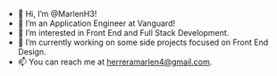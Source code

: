 - 👋 Hi, I’m @MarlenH3!
- 💞️ I’m an Application Engineer at Vanguard!
- 👀 I’m interested in Front End and Full Stack Development.
- 🌱 I’m currently working on some side projects focused on Front End Design.
- 📫 You can reach me at herreramarlen4@gmail.com.

<!---
MarlenH3/MarlenH3 is a ✨ special ✨ repository because its `README.md` (this file) appears on your GitHub profile.
You can click the Preview link to take a look at your changes.
--->
